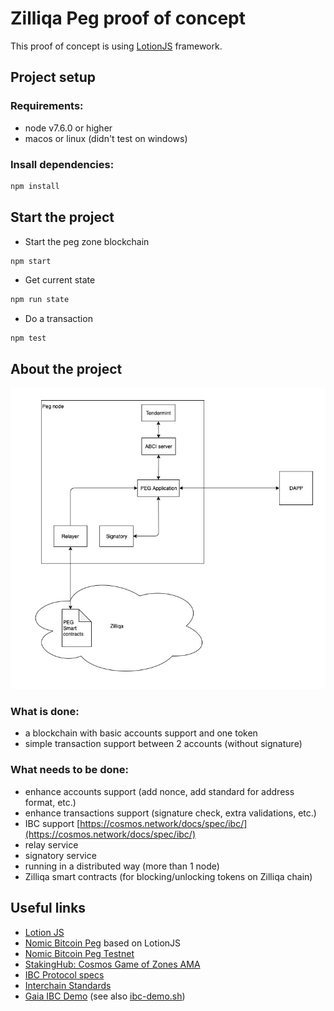 # Zilliqa Peg proof of concept

This proof of concept is using [LotionJS](https://lotionjs.com) framework.

## Project setup

### Requirements:
- node v7.6.0 or higher
- macos or linux (didn't test on windows)

### Insall dependencies:
```bash
npm install
```

## Start the project
- Start the peg zone blockchain
```bash
npm start
```

- Get current state
```bash
npm run state
```

- Do a transaction
```
npm test
```

## About the project
![Zilpeg Architecture](docs/zilpeg-arch.jpg)

### What is done: 
- a blockchain with basic accounts support and one token
- simple transaction support between 2 accounts (without signature)

### What needs to be done:
- enhance accounts support (add nonce, add standard for address format, etc.)
- enhance transactions support (signature check, extra validations, etc.)
- IBC support [https://cosmos.network/docs/spec/ibc/](https://cosmos.network/docs/spec/ibc/)
- relay service
- signatory service
- running in a distributed way (more than 1 node)
- Zilliqa smart contracts (for blocking/unlocking tokens on Zilliqa chain)

## Useful links
- [Lotion JS](https://lotionjs.com/)
- [Nomic Bitcoin Peg](https://github.com/nomic-io/bitcoin-peg) based on LotionJS
- [Nomic Bitcoin Peg Testnet](https://github.com/nomic-io/nomic-testnet)
- [StakingHub: Cosmos Game of Zones AMA](https://figment.network/resources/staking-hub-cosmos-game-of-zones-ama/)
- [IBC Protocol specs](https://cosmos.network/docs/spec/ibc/)
- [Interchain Standards](https://github.com/cosmos/ics)
- [Gaia IBC Demo](https://github.com/cosmos/gaia/blob/cwgoes/ibc-demo-fixes/ibc-demo.md) (see also [ibc-demo.sh](https://github.com/cosmos/gaia/blob/cwgoes/ibc-demo-fixes/ibc-demo.sh))
